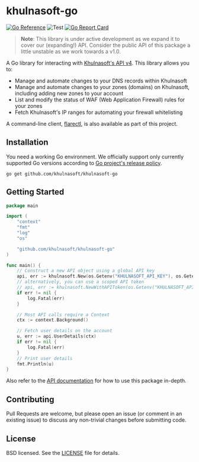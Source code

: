 # khulnasoft-go

[![Go Reference](https://pkg.go.dev/badge/github.com/khulnasoft/khulnasoft-go.svg)](https://pkg.go.dev/github.com/khulnasoft/khulnasoft-go)
![Test](https://github.com/khulnasoft/khulnasoft-go/workflows/Test/badge.svg)
[![Go Report Card](https://goreportcard.com/badge/github.com/khulnasoft/khulnasoft-go?style=flat-square)](https://goreportcard.com/report/github.com/khulnasoft/khulnasoft-go)

> **Note**: This library is under active development as we expand it to cover
> our (expanding!) API. Consider the public API of this package a little
> unstable as we work towards a v1.0.

A Go library for interacting with
[Khulnasoft's API v4](https://api.khulnasoft.com/). This library allows you to:

- Manage and automate changes to your DNS records within Khulnasoft
- Manage and automate changes to your zones (domains) on Khulnasoft, including
  adding new zones to your account
- List and modify the status of WAF (Web Application Firewall) rules for your
  zones
- Fetch Khulnasoft's IP ranges for automating your firewall whitelisting

A command-line client, [flarectl](cmd/flarectl), is also available as part of
this project.

## Installation

You need a working Go environment. We officially support only currently supported Go versions according to [Go project's release policy](https://go.dev/doc/devel/release#policy).

```
go get github.com/khulnasoft/khulnasoft-go
```

## Getting Started

```go
package main

import (
	"context"
	"fmt"
	"log"
	"os"

	"github.com/khulnasoft/khulnasoft-go"
)

func main() {
	// Construct a new API object using a global API key
	api, err := khulnasoft.New(os.Getenv("KHULNASOFT_API_KEY"), os.Getenv("KHULNASOFT_API_EMAIL"))
	// alternatively, you can use a scoped API token
	// api, err := khulnasoft.NewWithAPIToken(os.Getenv("KHULNASOFT_API_TOKEN"))
	if err != nil {
		log.Fatal(err)
	}

	// Most API calls require a Context
	ctx := context.Background()

	// Fetch user details on the account
	u, err := api.UserDetails(ctx)
	if err != nil {
		log.Fatal(err)
	}
	// Print user details
	fmt.Println(u)
}
```

Also refer to the
[API documentation](https://pkg.go.dev/github.com/khulnasoft/khulnasoft-go) for
how to use this package in-depth.

## Contributing

Pull Requests are welcome, but please open an issue (or comment in an existing
issue) to discuss any non-trivial changes before submitting code.

## License

BSD licensed. See the [LICENSE](LICENSE) file for details.
